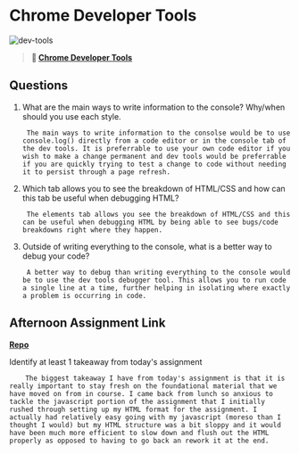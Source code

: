 # Chrome Developer Tools

![dev-tools](https://bcw.blob.core.windows.net/public/img/lesson-images/4571780153354770)

> **📖 [Chrome Developer Tools](https://codeworksacademy.com/fs-student-guide/resources/wk2/03-Chrome-Dev-Tools)**

## Questions

1. What are the main ways to write information to the console? Why/when should you use each style.

        The main ways to write information to the consolse would be to use console.log() directly from a code editor or in the console tab of the dev tools. It is preferrable to use your own code editor if you wish to make a change permanent and dev tools would be preferrable if you are quickly trying to test a change to code without needing it to persist through a page refresh.

2. Which tab allows you to see the breakdown of HTML/CSS and how can this tab be useful when debugging HTML?

        The elements tab allows you see the breakdown of HTML/CSS and this can be useful when debugging HTML by being able to see bugs/code breakdowns right where they happen.

3. Outside of writing everything to the console, what is a better way to debug your code?

        A better way to debug than writing everything to the console would be to use the dev tools debugger tool. This allows you to run code a single line at a time, further helping in isolating where exactly a problem is occurring in code.

## Afternoon Assignment Link

**[Repo](https://github.com/DerekBelloni/ice-cream-parlor)**

Identify at least 1 takeaway from today's assignment

        The biggest takeaway I have from today's assignment is that it is really important to stay fresh on the foundational material that we have moved on from in course. I came back from lunch so anxious to tackle the javascript portion of the assignment that I initially rushed through setting up my HTML format for the assignment. I actually had relatively easy going with my javascript (moreso than I thought I would) but my HTML structure was a bit sloppy and it would have been much more efficient to slow down and flush out the HTML properly as opposed to having to go back an rework it at the end.

